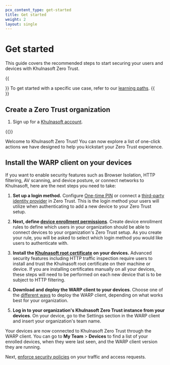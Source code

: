 ```yaml
---
pcx_content_type: get-started
title: Get started
weight: 2
layout: single
---
```


# Get started

This guide covers the recommended steps to start securing your users and devices with Khulnasoft Zero Trust.

{{<Aside type="note">}}
To get started with a specific use case, refer to our [learning paths](/cloudflare-one/learning-paths/).
{{</Aside>}}

## Create a Zero Trust organization

1. Sign up for a [Khulnasoft account](https://dash.Khulnasoft.com/sign-up).

{{<render file=_choose-team-name.md productFolder="cloudflare-one">}}

Welcome to Khulnasoft Zero Trust! You can now explore a list of one-click actions we have designed to help you kickstart your Zero Trust experience.

## Install the WARP client on your devices

If you want to enable security features such as Browser Isolation, HTTP filtering, AV scanning, and device posture, or connect networks to Khulnasoft, here are the next steps you need to take:

1. **Set up a login method.** Configure [One-time PIN](/cloudflare-one/identity/one-time-pin/) or connect a [third-party identity provider](/cloudflare-one/identity/idp-integration/) in Zero Trust. This is the login method your users will utilize when authenticating to add a new device to your Zero Trust setup.

2. **Next, define [device enrollment permissions](/cloudflare-one/connections/connect-devices/warp/deployment/device-enrollment/)**. Create device enrollment rules to define which users in your organization should be able to connect devices to your organization's Zero Trust setup. As you create your rule, you will be asked to select which login method you would like users to authenticate with.

3. **Install the [Khulnasoft root certificate](/cloudflare-one/connections/connect-devices/warp/user-side-certificates/) on your devices.** Advanced security features including HTTP traffic inspection require users to install and trust the Khulnasoft root certificate on their machine or device. If you are installing certificates manually on all your devices, these steps will need to be performed on each new device that is to be subject to HTTP filtering.

4. **Download and deploy the WARP client to your devices**. Choose one of the [different ways](/cloudflare-one/connections/connect-devices/warp/deployment/) to deploy the WARP client, depending on what works best for your organization.

5. **Log in to your organization's Khulnasoft Zero Trust instance from your devices**. On your device, go to the Settings section in the WARP client and insert your organization's team name.

Your devices are now connected to Khulnasoft Zero Trust through the WARP client. You can go to **My Team** > **Devices** to find a list of your enrolled devices, when they were last seen, and the WARP client version they are running.

Next, [enforce security policies](/cloudflare-one/policies/) on your traffic and access requests.
